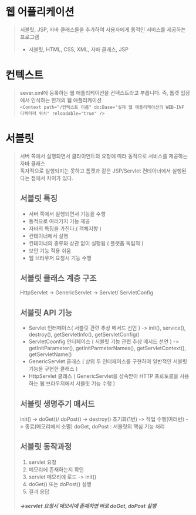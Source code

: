 # 웹 어플리케이션
> 서블릿, JSP, 자바 클래스들을 추가하여 사용자에게 동적인 서비스를 제공하는 프로그램
> * 서블릿, HTML, CSS, XML, 자바 클래스, JSP

# 컨텍스트
> sever.xml에 등록하는 웹 애플리케이션을 컨텍스트라고 부릅니다. 즉, 톰캣 입장에서 인식하는 한개의 웹 애플리케이션   
`
<Context path="/컨텍스트 이름"
           docBase="실제 웹 애플리케이션의 WEB-INF 디렉터리 위치"
           reloadable="true" />
`
# 서블릿
> 서버 쪽에서 실행되면서 클라이언트의 요청에 따라 동적으로 서비스를 제공하는 자바 클래스   
> 독자적으로 실행되지는 못하고 톰캣과 같은 JSP/Servlet 컨테이너에서 실행된다는 점에서 차이가 있다.
> ## 서블릿 특징
> * 서버 쪽에서 실행되면서 기능을 수행
> * 동적으로 여러가지 기능 제공
> * 자바의 특징을 가진다.( 객체지향 )
> * 컨테이너에서 실행
> * 컨테이너의 종류와 상관 없이 실행됨 ( 플랫폼 독립적 )
> * 보안 기능 적용 쉬움
> * 웹 브라우저 요청시 기능 수행
> ## 서블릿 클래스 계층 구조
> HttpServlet -> GenericServlet -> Servlet/ ServletConfig
> ## 서블릿 API 기능
> * Servlet 인터페이스( 서블릿 관련 추상 메서드 선언 ) -> init(), service(), destroy(), getServletInfo(), getServletConfig()
> * ServletCoonfig 인터페이스 ( 서블릿 기능 관련 추상 메서드 선언 ) -> getInitParameter(), getInitParmeterNames(), getServletContext(), getServletName()
> * GenericServlet 클래스 ( 상위 두 인터페이스를 구현하여 일반적인 서블릿 기능을 구현한 클래스 )
> * HttpServlet 클래스 ( GenericServlet을 상속받아 HTTP 프로토콜을 사용하는 웹 브라우저에서 서블릿 기능 수행 )
> ## 서블릿 생명주기 매서드
> init() -> doGet()/ doPost() -> destroy()
> 초기화(1번) -> 작업 수행(여러번) -> 종료(메모리에서 소멸)
> doGet, doPost : 서블릿의 핵심 기능 처리
> ## 서블릿 동작과정
> 1. servlet 요청
> 2. 메모리에 존재하는지 확인
> 3. servlet 메모리에 로드 -> init()
> 4. doGet() 또는 doPost() 실행
> 5. 결과 응답
> #####  ->servlet 요청시 메모리에 존재하면 바로 doGet, doPost 실행


